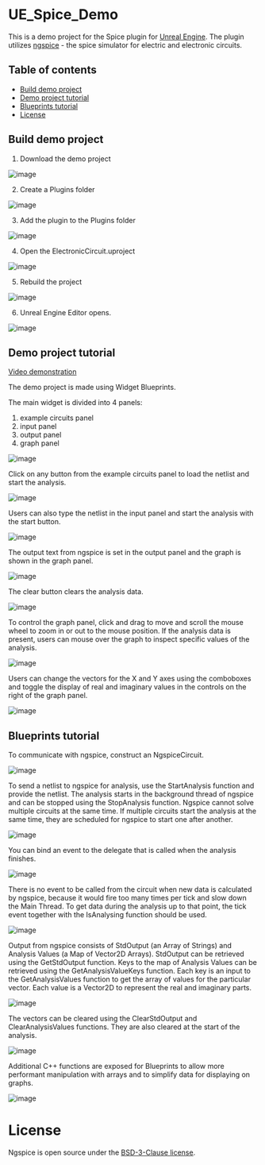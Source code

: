 # UE_Spice_Demo
This is a demo project for the Spice plugin for [Unreal Engine](https://www.unrealengine.com). The plugin utilizes [ngspice](https://ngspice.sourceforge.io/) - the spice simulator for electric and electronic circuits.

## Table of contents
* [Build demo project](#build-demo-project)
* [Demo project tutorial](#demo-project-tutorial)
* [Blueprints tutorial](#blueprints-tutorial)
* [License](#license)

## Build demo project
1. Download the demo project

![image](https://i.imgur.com/zGo7Soh.png)

2. Create a Plugins folder

![image](https://i.imgur.com/lIf9K0M.png)

3. Add the plugin to the Plugins folder

![image](https://i.imgur.com/Srvmf49.png)

4. Open the ElectronicCircuit.uproject

![image](https://i.imgur.com/flSHs1U.png)

5. Rebuild the project

![image](https://i.imgur.com/trg3tkL.png)

6. Unreal Engine Editor opens.

![image](https://i.imgur.com/WxxYVYe.png)

## Demo project tutorial
[Video demonstration](https://youtu.be/oU_Hj6tyRlU)

The demo project is made using Widget Blueprints.

The main widget is divided into 4 panels:
1. example circuits panel
2. input panel
3. output panel
4. graph panel

![image](https://i.imgur.com/xSlKuWI.png)

Click on any button from the example circuits panel to load the netlist and start the analysis.

![image](https://i.imgur.com/gnQZKWi.png)

Users can also type the netlist in the input panel and start the analysis with the start button.

![image](https://i.imgur.com/tFgcALZ.png)

The output text from ngspice is set in the output panel and the graph is shown in the graph panel.

![image](https://i.imgur.com/B1GlR2q.png)

The clear button clears the analysis data.

![image](https://i.imgur.com/eYpa9CP.png)

To control the graph panel, click and drag to move and scroll the mouse wheel to zoom in or out to the mouse position. If the analysis data is present, users can mouse over the graph to inspect specific values of the analysis.

![image](https://i.imgur.com/9oQ0FmD.png)

Users can change the vectors for the X and Y axes using the comboboxes and toggle the display of real and imaginary values in the controls on the right of the graph panel.

![image](https://i.imgur.com/9xDY8uW.png)

## Blueprints tutorial
To communicate with ngspice, construct an NgspiceCircuit.

![image](https://i.imgur.com/fgRiYvh.png)

To send a netlist to ngspice for analysis, use the StartAnalysis function and provide the netlist. The analysis starts in the background thread of ngspice and can be stopped using the StopAnalysis function. Ngspice cannot solve multiple circuits at the same time. If multiple circuits start the analysis at the same time, they are scheduled for ngspice to start one after another.

![image](https://i.imgur.com/0IUvBns.png)

You can bind an event to the delegate that is called when the analysis finishes.

![image](https://i.imgur.com/29BVGVu.png)

There is no event to be called from the circuit when new data is calculated by ngspice, because it would fire too many times per tick and slow down the Main Thread. To get data during the analysis up to that point, the tick event together with the IsAnalysing function should be used.

![image](https://i.imgur.com/ftbI4kA.png)

Output from ngspice consists of StdOutput (an Array of Strings) and Analysis Values (a Map of Vector2D Arrays). StdOutput can be retrieved using the GetStdOutput function. Keys to the map of Analysis Values can be retrieved using the GetAnalysisValueKeys function. Each key is an input to the GetAnalysisValues function to get the array of values for the particular vector. Each value is a Vector2D to represent the real and imaginary parts.

![image](https://i.imgur.com/5F43acG.png)

The vectors can be cleared using the ClearStdOutput and ClearAnalysisValues functions. They are also cleared at the start of the analysis.

![image](https://i.imgur.com/6zY949Q.png)

Additional C++ functions are exposed for Blueprints to allow more performant manipulation with arrays and to simplify data for displaying on graphs.

![image](https://i.imgur.com/LMaI7US.png)

# License
Ngspice is open source under the [BSD-3-Clause license](https://ngspice.sourceforge.io/devel.html).
